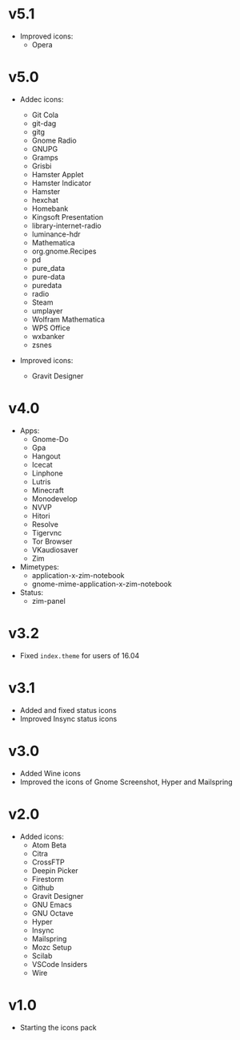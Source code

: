 # v5.1

* Improved icons:
  * Opera

# v5.0

* Addec icons:
  - Git Cola 
  - git-dag 
  - gitg 
  - Gnome Radio 
  - GNUPG 
  - Gramps 
  - Grisbi 
  - Hamster Applet 
  - Hamster Indicator 
  - Hamster 
  - hexchat 
  - Homebank 
  - Kingsoft Presentation 
  - library-internet-radio 
  - luminance-hdr 
  - Mathematica 
  - org.gnome.Recipes 
  - pd 
  - pure_data 
  - pure-data 
  - puredata 
  - radio 
  - Steam 
  - umplayer 
  - Wolfram Mathematica 
  - WPS Office 
  - wxbanker 
  - zsnes

* Improved icons:
  - Gravit Designer

# v4.0

* Apps:
  - Gnome-Do
  - Gpa
  - Hangout
  - Icecat
  - Linphone
  - Lutris
  - Minecraft
  - Monodevelop
  - NVVP
  - Hitori
  - Resolve
  - Tigervnc
  - Tor Browser
  - VKaudiosaver
  - Zim
* Mimetypes:
  - application-x-zim-notebook
  - gnome-mime-application-x-zim-notebook
* Status:
  - zim-panel 

# v3.2

* Fixed `index.theme` for users of 16.04

# v3.1

- Added and fixed status icons
- Improved Insync status icons

# v3.0
- Added Wine icons
- Improved the icons of Gnome Screenshot, Hyper and Mailspring

# v2.0
- Added icons:
  - Atom Beta
  - Citra
  - CrossFTP
  - Deepin Picker
  - Firestorm
  - Github
  - Gravit Designer
  - GNU Emacs
  - GNU Octave
  - Hyper
  - Insync
  - Mailspring
  - Mozc Setup
  - Scilab
  - VSCode Insiders
  - Wire

# v1.0

- Starting the icons pack

